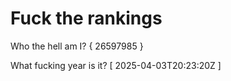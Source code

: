 # Fuck the rankings

Who the hell am I?
{ 26597985 }

What fucking year is it?
[ 2025-04-03T20:23:20Z ]
